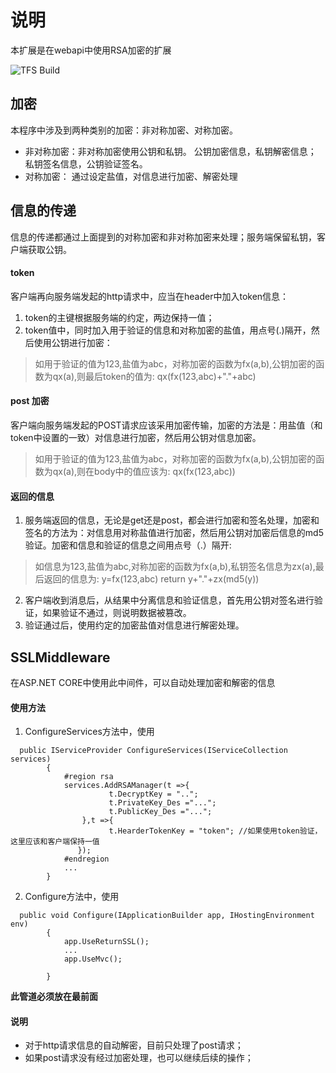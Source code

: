 ﻿# 说明
本扩展是在webapi中使用RSA加密的扩展

![TFS Build](https://cqgis.visualstudio.com/_apis/public/build/definitions/8b214f0e-c703-40ab-b972-7a347c6b7c9c/19/badge)

## 加密

本程序中涉及到两种类别的加密：非对称加密、对称加密。

+ 非对称加密：非对称加密使用公钥和私钥。
    公钥加密信息，私钥解密信息；
    私钥签名信息，公钥验证签名。
+ 对称加密：
    通过设定盐值，对信息进行加密、解密处理

## 信息的传递

信息的传递都通过上面提到的对称加密和非对称加密来处理；服务端保留私钥，客户端获取公钥。

#### token

客户端再向服务端发起的http请求中，应当在header中加入token信息：
1. token的主键根据服务端的约定，两边保持一值；
2. token值中，同时加入用于验证的信息和对称加密的盐值，用点号(.)隔开，然后使用公钥进行加密：
> 如用于验证的值为123,盐值为abc，对称加密的函数为fx(a,b),公钥加密的函数为qx(a),则最后token的值为:
> qx(fx(123,abc)+"."+abc)

#### post 加密

客户端向服务端发起的POST请求应该采用加密传输，加密的方法是：用盐值（和token中设置的一致）对信息进行加密，然后用公钥对信息加密。
> 如用于验证的值为123,盐值为abc，对称加密的函数为fx(a,b),公钥加密的函数为qx(a),则在body中的值应该为:
> qx(fx(123,abc))

#### 返回的信息

1. 服务端返回的信息，无论是get还是post，都会进行加密和签名处理，加密和签名的方法为：对信息用对称盐值进行加密，然后用公钥对加密后信息的md5验证。加密和信息和验证的信息之间用点号（.）隔开:
  >如信息为123,盐值为abc,对称加密的函数为fx(a,b),私钥签名信息为zx(a),最后返回的信息为:
  > y=fx(123,abc)
  > return y+"."+zx(md5(y))

2. 客户端收到消息后，从结果中分离信息和验证信息，首先用公钥对签名进行验证，如果验证不通过，则说明数据被篡改。
3. 验证通过后，使用约定的加密盐值对信息进行解密处理。


## SSLMiddleware

在ASP.NET CORE中使用此中间件，可以自动处理加密和解密的信息
#### 使用方法

1. ConfigureServices方法中，使用
```
  public IServiceProvider ConfigureServices(IServiceCollection services)
        {
            #region rsa
            services.AddRSAManager(t =>{
                      t.DecryptKey = "..";
                      t.PrivateKey_Des ="...";
                      t.PublicKey_Des ="...";
                },t =>{
                      t.HearderTokenKey = "token"; //如果使用token验证，这里应该和客户端保持一值
               });
            #endregion 
            ...
        }
```

2. Configure方法中，使用
```
  public void Configure(IApplicationBuilder app, IHostingEnvironment env)
        {
            app.UseReturnSSL();
            ...
            app.UseMvc();

        }
```
  **此管道必须放在最前面**



#### 说明

+ 对于http请求信息的自动解密，目前只处理了post请求；
+ 如果post请求没有经过加密处理，也可以继续后续的操作；





